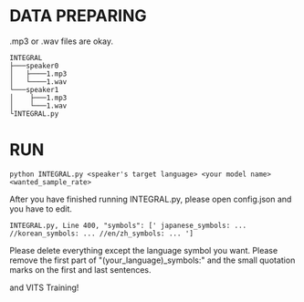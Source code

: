 DATA PREPARING
===============

.mp3 or .wav files are okay.

```
INTEGRAL
├───speaker0
│   ├────1.mp3
│   └────1.wav
└───speaker1
│    ├───1.mp3
│    └───1.wav
└INTEGRAL.py
```

RUN
=============

    python INTEGRAL.py <speaker's target language> <your model name> <wanted_sample_rate>

After you have finished running INTEGRAL.py, please open config.json and you have to edit.

    
    INTEGRAL.py, Line 400, "symbols": [' japanese_symbols: ... //korean_symbols: ... //en/zh_symbols: ... ']
    
    
Please delete everything except the language symbol you want. Please remove the first part of "(your_language)_symbols:" and the small quotation marks on the first and last sentences.

and VITS Training!
    
